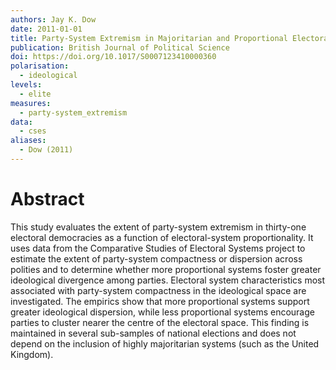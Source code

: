 ```yaml
---
authors: Jay K. Dow
date: 2011-01-01
title: Party-System Extremism in Majoritarian and Proportional Electoral Systems
publication: British Journal of Political Science
doi: https://doi.org/10.1017/S0007123410000360
polarisation:
  - ideological
levels:
  - elite
measures:
  - party-system_extremism
data:
  - cses
aliases:
  - Dow (2011)
---
```

# Abstract
This study evaluates the extent of party-system extremism in thirty-one electoral democracies as a function of electoral-system proportionality. It uses data from the Comparative Studies of Electoral Systems project to estimate the extent of party-system compactness or dispersion across polities and to determine whether more proportional systems foster greater ideological divergence among parties. Electoral system characteristics most associated with party-system compactness in the ideological space are investigated. The empirics show that more proportional systems support greater ideological dispersion, while less proportional systems encourage parties to cluster nearer the centre of the electoral space. This finding is maintained in several sub-samples of national elections and does not depend on the inclusion of highly majoritarian systems (such as the United Kingdom).